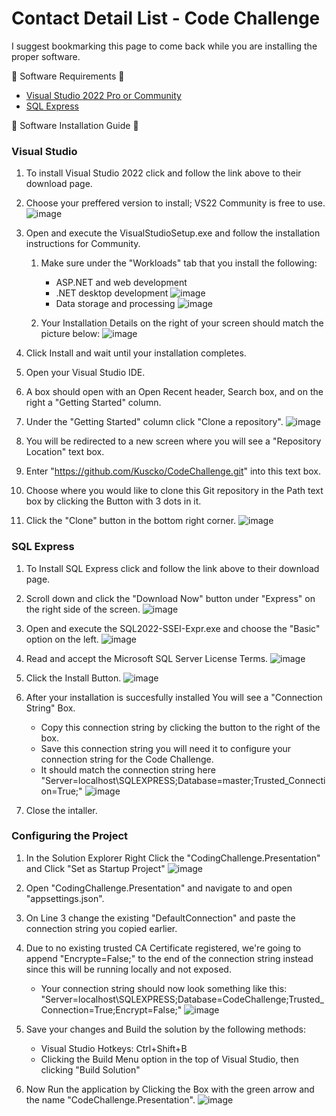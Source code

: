 # Contact Detail List - Code Challenge

I suggest bookmarking this page to come back while you are installing the proper software.

💾 Software Requirements 💾
- <a href="https://visualstudio.microsoft.com/downloads/">Visual Studio 2022 Pro or Community</a>
- <a href="https://www.microsoft.com/en-us/sql-server/sql-server-downloads">SQL Express</a>

🚀 Software Installation Guide 🚀

### Visual Studio
1. To install Visual Studio 2022 click and follow the link above to their download page. 
2. Choose your preffered version to install; VS22 Community is free to use.
![image](https://user-images.githubusercontent.com/31110844/217431081-56bc97fa-cbde-4698-808e-732ad71f583e.png)

3. Open and execute the VisualStudioSetup.exe and follow the installation instructions for Community.
    1. Make sure under the "Workloads" tab that you install the following:
       - ASP.NET and web development
       - .NET desktop development
    ![image](https://user-images.githubusercontent.com/31110844/217429808-f9ba3931-f689-4004-a143-ae5ddcd8706b.png)
       - Data storage and processing
    ![image](https://user-images.githubusercontent.com/31110844/217429858-60245288-9712-4467-bd6e-9fd4fb44a5ff.png)

    2. Your Installation Details on the right of your screen should match the picture below:
    ![image](https://user-images.githubusercontent.com/31110844/217429758-dcb9219d-4a88-4fd3-b10b-93599f137c47.png)

3. Click Install and wait until your installation completes.
4. Open your Visual Studio IDE.
5. A box should open with an Open Recent header, Search box, and on the right a "Getting Started" column.
6. Under the "Getting Started" column click "Clone a repository".
![image](https://user-images.githubusercontent.com/31110844/217430127-4f743482-7025-4893-a73f-fa0105594aeb.png)

7. You will be redirected to a new screen where you will see a "Repository Location" text box.
8. Enter "https://github.com/Kuscko/CodeChallenge.git" into this text box.
9. Choose where you would like to clone this Git repository in the Path text box by clicking the Button with 3 dots in it.
10. Click the "Clone" button in the bottom right corner.
![image](https://user-images.githubusercontent.com/31110844/217430468-c4359cf2-051d-4907-bb01-5b0c3982f3ff.png)


### SQL Express
1. To Install SQL Express click and follow the link above to their download page.
2. Scroll down and click the "Download Now" button under "Express" on the right side of the screen.
![image](https://user-images.githubusercontent.com/31110844/217428459-dfe1c19a-c532-4142-9627-e9aeff62b660.png)

3. Open and execute the SQL2022-SSEI-Expr.exe and choose the "Basic" option on the left.
![image](https://user-images.githubusercontent.com/31110844/217428804-8282b4e6-3c6c-429c-9d4b-a26a3a93b124.png)

4. Read and accept the Microsoft SQL Server License Terms.
![image](https://user-images.githubusercontent.com/31110844/217428996-c51a8c6b-4b68-4bc5-b3a5-130c1c0b3323.png)

5. Click the Install Button.
![image](https://user-images.githubusercontent.com/31110844/217429221-743c95df-2948-444f-9bd6-224f4cdb0014.png)

6. After your installation is succesfully installed You will see a "Connection String" Box.
   - Copy this connection string by clicking the button to the right of the box.
   - Save this connection string you will need it to configure your connection string for the Code Challenge. 
   - It should match the connection string here "Server=localhost\SQLEXPRESS;Database=master;Trusted_Connection=True;"
   ![image](https://user-images.githubusercontent.com/31110844/217429989-3db78b8d-4f2f-441d-a208-3cbf08950f9c.png)

7. Close the intaller. 

### Configuring the Project
1. In the Solution Explorer Right Click the "CodingChallenge.Presentation" and Click "Set as Startup Project"
![image](https://user-images.githubusercontent.com/31110844/217430765-d08a4c86-5a06-4e43-8bcf-6a440375a72c.png)

2. Open "CodingChallenge.Presentation" and navigate to and open "appsettings.json".
3. On Line 3 change the existing "DefaultConnection" and paste the connection string you copied earlier. 
4. Due to no existing trusted CA Certificate registered, we're going to append "Encrypte=False;" to the end of the connection string instead since this will be running locally and not exposed. 
   - Your connection string should now look something like this: "Server=localhost\\SQLEXPRESS;Database=CodeChallenge;Trusted_Connection=True;Encrypt=False;"
![image](https://user-images.githubusercontent.com/31110844/217436190-c9b40474-f13a-4d11-8cde-5ce4e9ac42e5.png)

5. Save your changes and Build the solution by the following methods:
   - Visual Studio Hotkeys: Ctrl+Shift+B
   - Clicking the Build Menu option in the top of Visual Studio, then clicking "Build Solution"
5. Now Run the application by Clicking the Box with the green arrow and the name "CodeChallenge.Presentation".
![image](https://user-images.githubusercontent.com/31110844/217419819-101e804f-53fb-4388-8026-e79d951ee5b2.png)

